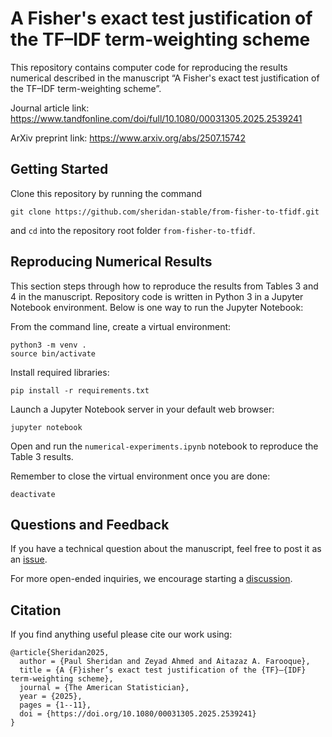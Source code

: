# A Fisher's exact test justification of the TF–IDF term-weighting scheme

This repository contains computer code for reproducing the results numerical described in the manuscript “A Fisher's exact test justification of the TF–IDF term-weighting scheme”.

Journal article link: https://www.tandfonline.com/doi/full/10.1080/00031305.2025.2539241

ArXiv preprint link: https://www.arxiv.org/abs/2507.15742

## Getting Started

Clone this repository by running the command
```
git clone https://github.com/sheridan-stable/from-fisher-to-tfidf.git
```
and `cd` into the repository root folder `from-fisher-to-tfidf`.

## Reproducing Numerical Results
This section steps through how to reproduce the results from Tables 3 and 4 in the manuscript. Repository code is written in Python 3 in a Jupyter Notebook environment. Below is one way to run the Jupyter Notebook:

From the command line, create a virtual environment:
```
python3 -m venv .
source bin/activate
```
Install required libraries:
```
pip install -r requirements.txt
```
Launch a Jupyter Notebook server in your default web browser:
```
jupyter notebook
```
Open and run the `numerical-experiments.ipynb` notebook to reproduce the Table 3 results.

Remember to close the virtual environment once you are done:
```
deactivate
```

## Questions and Feedback
If you have a technical question about the manuscript, feel free to post it as an [issue](https://github.com/Sheridan-Stable/from-fisher-to-tfidf/issues).

For more open-ended inquiries, we encourage starting a [discussion](https://github.com/Sheridan-Stable/from-fisher-to-tfidf/discussions).

## Citation
If you find anything useful please cite our work using:
```
@article{Sheridan2025,
  author = {Paul Sheridan and Zeyad Ahmed and Aitazaz A. Farooque},
  title = {A {F}isher’s exact test justification of the {TF}–{IDF} term-weighting scheme},
  journal = {The American Statistician},
  year = {2025},
  pages = {1--11},
  doi = {https://doi.org/10.1080/00031305.2025.2539241}
}
```
